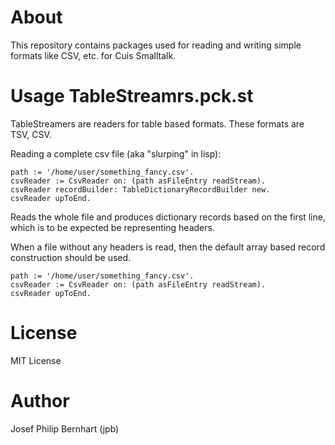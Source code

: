 # About

This repository contains packages used for reading
and writing simple formats like CSV, etc. for
Cuis Smalltalk.

# Usage TableStreamrs.pck.st

TableStreamers are readers for table based formats. These
formats are TSV, CSV.

Reading a complete csv file (aka "slurping" in lisp):

```smalltalk
path := '/home/user/something_fancy.csv'.
csvReader := CsvReader on: (path asFileEntry readStream).
csvReader recordBuilder: TableDictionaryRecordBuilder new.
csvReader upToEnd.
```

Reads the whole file and produces dictionary records
based on the first line, which is to be expected be representing
headers.

When a file without any headers is read, then the default
array based record construction should be used.

```smalltalk
path := '/home/user/something_fancy.csv'.
csvReader := CsvReader on: (path asFileEntry readStream).
csvReader upToEnd.
```

# License

MIT License

# Author

Josef Philip Bernhart (jpb)
